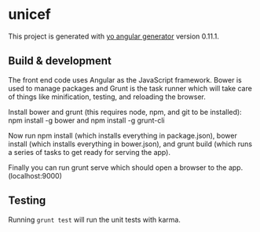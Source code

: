 # unicef

This project is generated with [yo angular generator](https://github.com/yeoman/generator-angular)
version 0.11.1.

## Build & development

The front end code uses Angular as the JavaScript framework. Bower is used to manage packages and Grunt is the task runner which will take care of things like minification, testing, and reloading the browser.

Install bower and grunt (this requires node, npm, and git to be installed): npm install -g bower and npm install -g grunt-cli

Now run npm install (which installs everything in package.json), bower install (which installs everything in bower.json), and grunt build (which runs a series of tasks to get ready for serving the app).

Finally you can run grunt serve which should open a browser to the app. (localhost:9000)

## Testing

Running `grunt test` will run the unit tests with karma.
